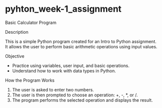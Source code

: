 # pyhton_week-1_assignment
Basic Calculator Program

Description

This is a simple Python program created for an Intro to Python assignment. It allows the user to perform basic arithmetic operations using input values.

Objective

- Practice using variables, user input, and basic operations.
- Understand how to work with data types in Python.

 How the Program Works

1. The user is asked to enter two numbers.
2. The user is then prompted to choose an operation: +, -, *, or /.
3. The program performs the selected operation and displays the result.
